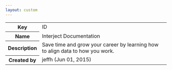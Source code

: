```yaml
---
layout: custom
---
```

<div id="main-content" class="pageSection">
<table class="confluenceTable">
    <tr>
        <th class="confluenceTh">Key</th>
        <td class="confluenceTd">ID</td>
    </tr>
    <tr>
        <th class="confluenceTh">Name</th>
        <td class="confluenceTd">Interject Documentation</td>
    </tr>
    <tr>
        <th class="confluenceTh">Description</th>
        <td class="confluenceTd">Save time and grow your career by learning how to align data to how you work.</td>
    </tr>
    <tr>
        <th class="confluenceTh">Created by</th>
        <td class="confluenceTd">jeffh (Jun 01, 2015)</td>
    </tr>
</table>
</div> 